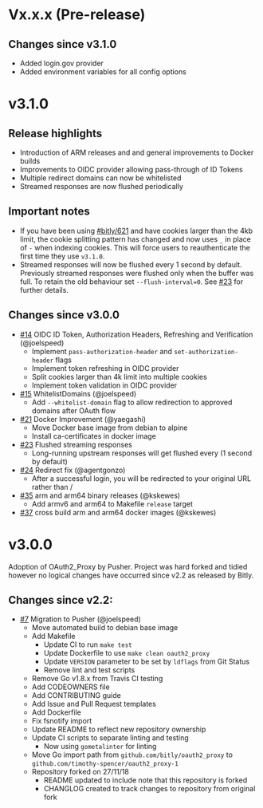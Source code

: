 # Vx.x.x (Pre-release)

## Changes since v3.1.0

- Added login.gov provider
- Added environment variables for all config options

# v3.1.0

## Release highlights

- Introduction of ARM releases and and general improvements to Docker builds
- Improvements to OIDC provider allowing pass-through of ID Tokens
- Multiple redirect domains can now be whitelisted
- Streamed responses are now flushed periodically

## Important notes

- If you have been using [#bitly/621](https://github.com/bitly/oauth2_proxy/pull/621)
  and have cookies larger than the 4kb limit,
  the cookie splitting pattern has changed and now uses `_` in place of `-` when
  indexing cookies.
  This will force users to reauthenticate the first time they use `v3.1.0`.
- Streamed responses will now be flushed every 1 second by default.
  Previously streamed responses were flushed only when the buffer was full.
  To retain the old behaviour set `--flush-interval=0`.
  See [#23](https://github.com/timothy-spencer/oauth2_proxy-1/pull/23) for further details.

## Changes since v3.0.0

- [#14](https://github.com/timothy-spencer/oauth2_proxy-1/pull/14) OIDC ID Token, Authorization Headers, Refreshing and Verification (@joelspeed)
  - Implement `pass-authorization-header` and `set-authorization-header` flags
  - Implement token refreshing in OIDC provider
  - Split cookies larger than 4k limit into multiple cookies
  - Implement token validation in OIDC provider
- [#15](https://github.com/timothy-spencer/oauth2_proxy-1/pull/15) WhitelistDomains (@joelspeed)
  - Add `--whitelist-domain` flag to allow redirection to approved domains after OAuth flow
- [#21](https://github.com/timothy-spencer/oauth2_proxy-1/pull/21) Docker Improvement (@yaegashi)
  - Move Docker base image from debian to alpine
  - Install ca-certificates in docker image
- [#23](https://github.com/timothy-spencer/oauth2_proxy-1/pull/23) Flushed streaming responses
  - Long-running upstream responses will get flushed every <timeperiod> (1 second by default)
- [#24](https://github.com/timothy-spencer/oauth2_proxy-1/pull/24) Redirect fix (@agentgonzo)
  - After a successful login, you will be redirected to your original URL rather than /
- [#35](https://github.com/timothy-spencer/oauth2_proxy-1/pull/35) arm and arm64 binary releases (@kskewes)
  - Add armv6 and arm64 to Makefile `release` target
- [#37](https://github.com/timothy-spencer/oauth2_proxy-1/pull/37) cross build arm and arm64 docker images (@kskewes)

# v3.0.0

Adoption of OAuth2_Proxy by Pusher.
Project was hard forked and tidied however no logical changes have occurred since
v2.2 as released by Bitly.

## Changes since v2.2:

- [#7](https://github.com/timothy-spencer/oauth2_proxy-1/pull/7) Migration to Pusher (@joelspeed)
  - Move automated build to debian base image
  - Add Makefile
    - Update CI to run `make test`
    - Update Dockerfile to use `make clean oauth2_proxy`
    - Update `VERSION` parameter to be set by `ldflags` from Git Status
    - Remove lint and test scripts
  - Remove Go v1.8.x from Travis CI testing
  - Add CODEOWNERS file
  - Add CONTRIBUTING guide
  - Add Issue and Pull Request templates
  - Add Dockerfile
  - Fix fsnotify import
  - Update README to reflect new repository ownership
  - Update CI scripts to separate linting and testing
    - Now using `gometalinter` for linting
  - Move Go import path from `github.com/bitly/oauth2_proxy` to `github.com/timothy-spencer/oauth2_proxy-1`
  - Repository forked on 27/11/18
    - README updated to include note that this repository is forked
    - CHANGLOG created to track changes to repository from original fork
